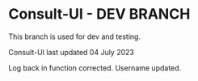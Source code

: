 # Consult-UI - DEV BRANCH

This branch is used for dev and testing.



Consult-UI last updated 04 July 2023


Log back in function corrected.
Username updated. 

